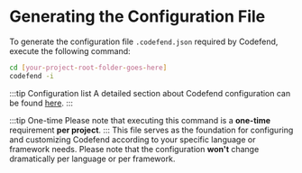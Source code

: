 # Generating the Configuration File

To generate the configuration file `.codefend.json` required by Codefend, execute the following command:

```bash
cd [your-project-root-folder-goes-here]
codefend -i

```

:::tip Configuration list
A detailed section about Codefend configuration can be found [here](../references/configuration).
:::

:::tip One-time
Please note that executing this command is a <b>one-time</b> requirement <b>per project</b>.
:::
This file serves as the foundation for configuring and customizing Codefend according to your specific language or framework needs. Please note that the configuration <b>won't</b> change dramatically per language or per framework.
